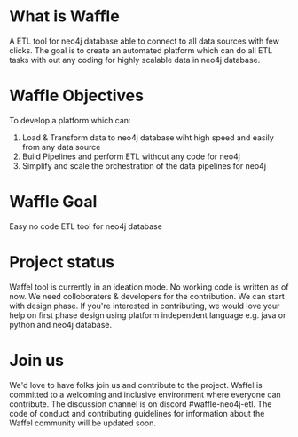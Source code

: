 # What is Waffle
A  ETL tool for neo4j database able to connect to all data sources with few clicks.
The goal is to create an automated platform which can do all ETL tasks with out any coding for highly scalable data in neo4j database.

# Waffle Objectives
To develop a platform which can:
1. Load & Transform data to neo4j database wiht high speed and easily from any data source
2. Build Pipelines and perform ETL without any code for neo4j
3. Simplify and scale the orchestration of the data pipelines for neo4j

# Waffle Goal
Easy no code ETL tool for neo4j database

# Project status
Waffel tool is currently in an ideation mode. No working code is written as of now. We need colloboraters & developers for the contribution. We can start with design phase. If you're interested in contributing, we would love your help on first phase design using platform independent language e.g. java or python and neo4j database.

# Join us

We'd love to have folks join us and contribute to the project. Waffel is committed to a welcoming and inclusive environment where everyone can contribute.
The discussion channel is on discord #waffle-neo4j-etl.
The code of conduct and contributing guidelines for information about the Waffel community will be updated soon.

